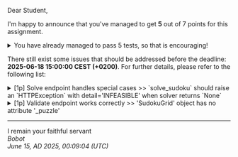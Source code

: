 Dear Student,

I'm happy to announce that you've managed to get **5** out of 7 points for this assignment.
<details><summary>You have already managed to pass 5 tests, so that is encouraging!</summary>&emsp;☑&nbsp;[1p]&nbsp;All&nbsp;different&nbsp;works&nbsp;correctly<br>&emsp;☑&nbsp;[1p]&nbsp;Solve&nbsp;endpoint&nbsp;solves&nbsp;puzzles<br>&emsp;☑&nbsp;[1p]&nbsp;Grid&nbsp;post&nbsp;init&nbsp;works&nbsp;correctly<br>&emsp;☑&nbsp;[1p]&nbsp;Puzzle&nbsp;field&nbsp;is&nbsp;validated&nbsp;correctly<br>&emsp;☑&nbsp;[1p]&nbsp;Sat&nbsp;validator&nbsp;works&nbsp;correctly</details>

There still exist some issues that should be addressed before the deadline: **2025-06-18 15:00:00 CEST (+0200)**. For further details, please refer to the following list:

<details><summary>[1p] Solve endpoint handles special cases &gt;&gt; `solve_sudoku` should raise an `HTTPException` with detail=&#x27;INFEASIBLE&#x27; when solver returns `None`</summary></details>
<details><summary>[1p] Validate endpoint works correctly &gt;&gt; &#x27;SudokuGrid&#x27; object has no attribute &#x27;_puzzle&#x27;</summary></details>

-----------
I remain your faithful servant\
_Bobot_\
_June 15, AD 2025, 00:09:04 (UTC)_
